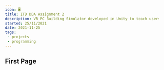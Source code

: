 ```yaml
---
icon: 🖥️
title: ITD DDA Assignment 2
description: VR PC Building Simulator developed in Unity to teach users on how to build a PC
started: 25/11/2021
date: 2021-11-25
tags: 
 - projects
 - programming
---
```


## First Page